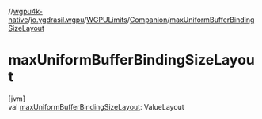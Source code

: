 //[wgpu4k-native](../../../../index.md)/[io.ygdrasil.wgpu](../../index.md)/[WGPULimits](../index.md)/[Companion](index.md)/[maxUniformBufferBindingSizeLayout](max-uniform-buffer-binding-size-layout.md)

# maxUniformBufferBindingSizeLayout

[jvm]\
val [maxUniformBufferBindingSizeLayout](max-uniform-buffer-binding-size-layout.md): ValueLayout